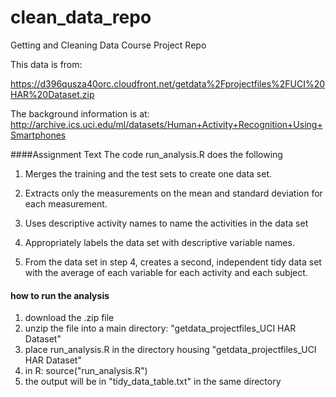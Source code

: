 # clean_data_repo
Getting and Cleaning Data Course Project Repo

This data is from:

https://d396qusza40orc.cloudfront.net/getdata%2Fprojectfiles%2FUCI%20HAR%20Dataset.zip

The background information is at:
http://archive.ics.uci.edu/ml/datasets/Human+Activity+Recognition+Using+Smartphones 

####Assignment Text
The code run_analysis.R does the following
1. Merges the training and the test sets to create one data set.
2. Extracts only the measurements on the mean and standard deviation for each measurement. 
3. Uses descriptive activity names to name the activities in the data set
4. Appropriately labels the data set with descriptive variable names. 

5. From the data set in step 4, creates a second, independent tidy data set with the average of each variable for each activity and each subject.
	
#### how to run the analysis
1. download the .zip file
2. unzip the file into a main directory: "getdata_projectfiles_UCI HAR Dataset"
3. place run_analysis.R in the directory housing "getdata_projectfiles_UCI HAR Dataset"
4. in R: source("run_analysis.R")
5. the output will be in "tidy_data_table.txt" in the same directory